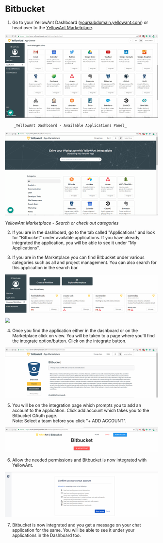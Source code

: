 # Bitbucket

1. Go to your YellowAnt Dashboard \([yoursubdomain.yellowant.com](https://github.com/yellowanthq/yellowant-help-center/tree/bdad19066023aa6a8b667a1d6f05b72945b49759/yoursubdomain.yellowant.com)\) or head over to the [YellowAnt Marketplace](https://www.yellowant.com/marketplace). 

![](../../.gitbook/assets/image%20%28158%29.png)

        _YellowAnt Dashboard - Available Applications Panel_

![](../../.gitbook/assets/image%20%28202%29.png)

_YellowAnt Marketplace - Search or check out categories_

2. If you are in the dashboard, go to the tab called "Applications" and look for "Bitbucket" under available applications. If you have already integrated the application, you will be able to see it under "My Applications".

3. If you are in the Marketplace you can find Bitbucket under various categories such as all and project management. You can also search for this application in the search bar.  


![](../../.gitbook/assets/image%20%2826%29.png)

![](../../.gitbook/assets/image.png)

  
 4. Once you find the application either in the dashboard or on the Marketplace click on view. You will be taken to a page where you'll find the integrate option/button. Click on the integrate button.  

![](../../.gitbook/assets/image%20%28182%29.png)

  
5. You will be on the integration page which prompts you to add an account to the application. Click add account which takes you to the Bitbucket OAuth page.  
Note: Select a team before you click "+ ADD ACCOUNT".  


![](../../.gitbook/assets/image%20%28281%29.png)

6. Allow the needed permissions and Bitbucket is now integrated with YellowAnt.  


![](../../.gitbook/assets/image%20%28215%29.png)

7. Bitbucket is now integrated and you get a message on your chat application for the same. You will be able to see it under your applications in the Dashboard too.

